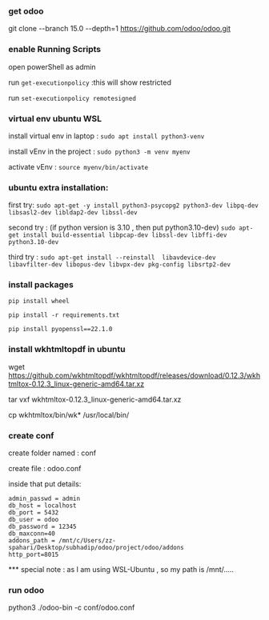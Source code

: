 ### get odoo
git clone --branch 15.0 --depth=1 https://github.com/odoo/odoo.git

### enable Running Scripts
open powerShell as admin

run `get-executionpolicy` :this will show restricted

run `set-executionpolicy remotesigned`



### virtual env ubuntu WSL

install virtual env in laptop : `sudo apt install python3-venv`

install vEnv in the project : `sudo python3 -m venv myenv`

activate vEnv : `source myenv/bin/activate`


### ubuntu extra installation:

first try:
`sudo apt-get -y install python3-psycopg2 python3-dev libpq-dev libsasl2-dev libldap2-dev libssl-dev`

second try : (if python version is 3.10 , then put python3.10-dev)
`sudo apt-get install build-essential libpcap-dev libssl-dev libffi-dev python3.10-dev `

third try : 
`sudo apt-get install --reinstall  libavdevice-dev libavfilter-dev libopus-dev libvpx-dev pkg-config libsrtp2-dev`



### install packages
`pip install wheel`

`pip install -r requirements.txt`

`pip install pyopenssl==22.1.0`


### install wkhtmltopdf in ubuntu

wget https://github.com/wkhtmltopdf/wkhtmltopdf/releases/download/0.12.3/wkhtmltox-0.12.3_linux-generic-amd64.tar.xz

tar vxf wkhtmltox-0.12.3_linux-generic-amd64.tar.xz 

cp wkhtmltox/bin/wk* /usr/local/bin/

### create conf

create folder named : conf

create file : odoo.conf

inside that put details:

    admin_passwd = admin
    db_host = localhost
    db_port = 5432
    db_user = odoo
    db_password = 12345
    db_maxconn=40
    addons_path = /mnt/c/Users/zz-spahari/Desktop/subhadip/odoo/project/odoo/addons
    http_port=8015

*** special note : as I am using WSL-Ubuntu , so my path is /mnt/.....


### run odoo
python3  ./odoo-bin -c conf/odoo.conf


